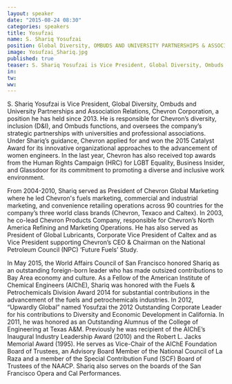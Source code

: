 ```yaml
---
layout: speaker
date: "2015-08-24 08:30"
categories: speakers
title: Yosufzai
name: S. Shariq Yosufzai
position: Global Diversity, OMBUDS AND UNIVERSITY PARTNERSHIPS & ASSOCIATION RELATIONS (UPAR) CHEVRON CORPORATION
image: Yosufzai_Shariq.jpg
published: true
teaser: S. Shariq Yosufzai is Vice President, Global Diversity, Ombuds and University Partnerships and Association Relations, Chevron Corporation, a position he has held since 2013. 
in:
tw:
ww: 
---
```

S. Shariq Yosufzai is Vice President, Global Diversity, Ombuds and University Partnerships and Association Relations, Chevron Corporation, a position he has held since 2013. He is responsible for Chevron’s diversity, inclusion (D&I), and Ombuds functions, and oversees the company’s strategic partnerships with universities and professional associations. Under Shariq’s guidance, Chevron applied for and won the 2015 Catalyst Award for its innovative organizational approaches to the advancement of women engineers. In the last year, Chevron has also received top awards from the Human Rights Campaign (HRC) for LGBT Equality, Business Insider, and Glassdoor for its commitment to promoting a diverse and inclusive work environment.

From 2004-2010, Shariq served as President of Chevron Global Marketing where he led Chevron's fuels marketing,
commercial and industrial marketing, and convenience retailing operations across 90 countries for the company’s three
world class brands (Chevron, Texaco and Caltex). In 2003, he co-lead Chevron Products Company, responsible for
Chevron’s North America Refining and Marketing Operations. He has also served as President of Global Lubricants,
Corporate Vice President of Caltex and as Vice President supporting Chevron’s CEO & Chairman on the National
Petroleum Council (NPC) ‘Future Fuels’ Study.

In May 2015, the World Affairs Council of San Francisco honored Shariq as an outstanding foreign-born leader who
has made outsized contributions to Bay Area economy and culture. As a Fellow of the American Institute of Chemical
Engineers (AIChE), Shariq was honored with the Fuels & Petrochemicals Division Award 2014 for substantial
contributions in the advancement of the fuels and petrochemicals industries. In 2012, “Upwardly Global” named
Yosufzai the 2012 Outstanding Corporate Leader for his contributions to Diversity and Economic Development in
California. In 2011, he was honored as an Outstanding Alumnus of the College of Engineering at Texas A&M.
Previously he was recipient of the AIChE’s Inaugural Industry Leadership Award (2010) and the Robert L. Jacks
Memorial Award (1995). He serves as Vice-Chair of the AIChE Foundation Board of Trustees, an Advisory Board
Member of the National Council of La Raza and a member of the Special Contribution Fund (SCF) Board of Trustees
of the NAACP. Shariq also serves on the boards of the San Francisco Opera and Cal Performances.